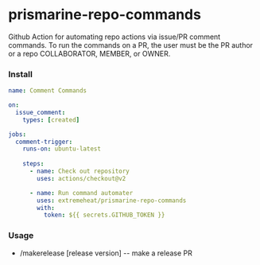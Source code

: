# prismarine-repo-commands

Github Action for automating repo actions via issue/PR comment commands. To run the commands on a PR, the user must be the PR author or a repo COLLABORATOR, MEMBER, or OWNER.

### Install
```yaml
name: Comment Commands

on:
  issue_comment:
    types: [created]

jobs:
  comment-trigger:
    runs-on: ubuntu-latest
    
    steps:
      - name: Check out repository
        uses: actions/checkout@v2

      - name: Run command automater
        uses: extremeheat/prismarine-repo-commands
        with:
          token: ${{ secrets.GITHUB_TOKEN }}
```

### Usage
* /makerelease [release version] -- make a release PR
<!-- * /fixlint -- run `standard --fix` on the current PR, then push the update to the PR -->

